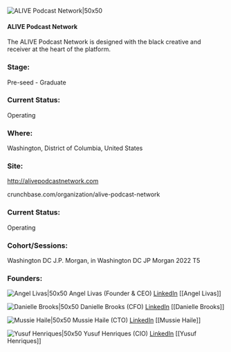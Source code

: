 

![ALIVE Podcast Network|50x50](https://apimg.techstars.com/profiles/1663092770987_730246.png)

#### ALIVE Podcast Network
The ALIVE Podcast Network is designed with the black creative and receiver at the heart of the platform.

### Stage: 
Pre-seed - Graduate 

### Current Status: 
Operating

### Where:
Washington, District of Columbia, United States

### Site:
http://alivepodcastnetwork.com



crunchbase.com/organization/alive-podcast-network

### Current Status: 
Operating

### Cohort/Sessions: 
Washington DC J.P. Morgan, in Washington DC JP Morgan 2022 T5

### Founders: 

![Angel Livas|50x50](https://www.f6s.com/content-resource/profiles/3110488_th2.jpg) Angel Livas (Founder & CEO) [LinkedIn](https://linkedin.com/in/theeangelnicole) [[Angel Livas]]

![Danielle Brooks|50x50]() Danielle Brooks (CFO) [LinkedIn](https://) [[Danielle Brooks]]

![Mussie Haile|50x50]() Mussie Haile (CTO) [LinkedIn](https://) [[Mussie Haile]]

![Yusuf Henriques|50x50]() Yusuf Henriques (CIO) [LinkedIn](https://linkedin.com/in/yusufhenriques) [[Yusuf Henriques]]


